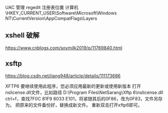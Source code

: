 UAC 管理 regedit  注册表位置
计算机\HKEY_CURRENT_USER\Software\Microsoft\Windows NT\CurrentVersion\AppCompatFlags\Layers


## xshell 破解

https://www.cnblogs.com/soymilk2019/p/11769840.html

## xsftp

https://blog.csdn.net/jiang948/article/details/111173686

XFTP6 要继续使用此程序，您必须应用最新的更新或使用新版本
打开nslicense.dll文件，比如路径 D:\Program Files\NetSarang\Xftp 6\nslicense.dll
ctrl+f，查找7F0C 81F9 8033 E101，将紧随其后的0F86，改为0F83，文件另存为。
把原来的文件备份好，替换成新文件。
重新双击打开xftp6即可。